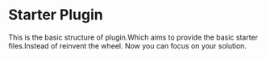 # Starter Plugin 
This is the basic structure of plugin.Which aims to provide the basic starter files.Instead of reinvent the wheel. Now you can focus on your solution. 
